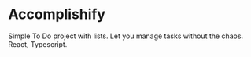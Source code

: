 # Accomplishify
Simple To Do project with lists. Let you manage tasks without the chaos. React, Typescript.
